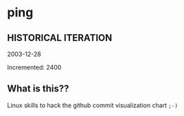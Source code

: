 # ping

## HISTORICAL ITERATION
2003-12-28

Incremented: 2400

## What is this?? 
Linux skills to hack the github commit visualization chart `;-)`
